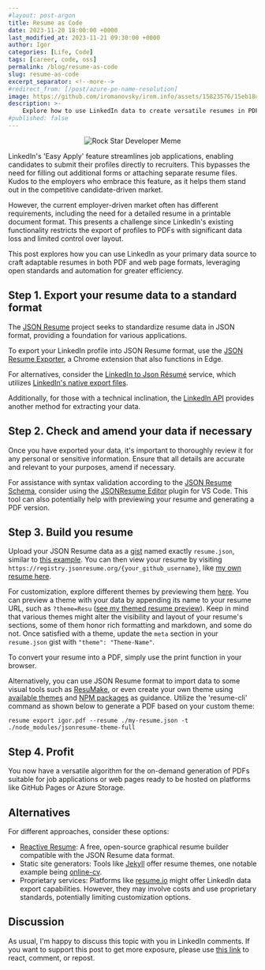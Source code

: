 ```yaml
---
#layout: post-argon
title: Resume as Code
date: 2023-11-20 18:00:00 +0000
last_modified_at: 2023-11-21 09:30:00 +0000
author: Igor
categories: [Life, Code]
tags: [career, code, oss]
permalink: /blog/resume-as-code
slug: resume-as-code
excerpt_separator: <!--more-->
#redirect_from: [/post/azure-pe-name-resolution]
image: https://github.com/iromanovsky/irom.info/assets/15823576/15eb18df-9c96-401d-b88d-14aa1ccb96a7
description: >-
    Explore how to use LinkedIn data to create versatile resumes in PDF/web formats, overcoming limitations of LinkedIn's export function
#published: false
---
```

<div style="text-align: center">

![Rock Star Developer Meme](https://github.com/iromanovsky/irom.info/assets/15823576/15eb18df-9c96-401d-b88d-14aa1ccb96a7)

</div>

LinkedIn's 'Easy Apply' feature streamlines job applications, enabling candidates to submit their profiles directly to recruiters. This bypasses the need for filling out additional forms or attaching separate resume files. Kudos to the employers who embrace this feature, as it helps them stand out in the competitive candidate-driven market.

However, the current employer-driven market often has different requirements, including the need for a detailed resume in a printable document format. This presents a challenge since LinkedIn's existing functionality restricts the export of profiles to PDFs with significant data loss and limited control over layout.

This post explores how you can use LinkedIn as your primary data source to craft adaptable resumes in both PDF and web page formats, leveraging open standards and automation for greater efficiency.

<!--more-->

## Step 1. Export your resume data to a standard format

The [JSON Resume](https://jsonresume.org/) project seeks to standardize resume data in JSON format, providing a foundation for various applications.

To export your LinkedIn profile into JSON Resume format, use the [JSON Resume Exporter](https://chrome.google.com/webstore/detail/json-resume-exporter/caobgmmcpklomkcckaenhjlokpmfbdec), a Chrome extension that also functions in Edge.

For alternatives, consider the [LinkedIn to Json Résumé](https://jmperezperez.com/linkedin-to-json-resume/) service, which utilizes [LinkedIn's native export files](https://www.linkedin.com/help/linkedin/answer/a1339364/downloading-your-account-data). 

Additionally, for those with a technical inclination, the [LinkedIn API](https://learn.microsoft.com/en-us/linkedin/shared/integrations/people/profile-api) provides another method for extracting your data.

## Step 2. Check and amend your data if necessary

Once you have exported your data, it's important to thoroughly review it for any personal or sensitive information. Ensure that all details are accurate and relevant to your purposes, amend if necessary.

For assistance with syntax validation according to the [JSON Resume Schema](https://jsonresume.org/schema/), consider using the [JSONResume Editor](https://marketplace.visualstudio.com/items?itemName=reflog.jsonresume) plugin for VS Code. This tool can also potentially help with previewing your resume and generating a PDF version.

## Step 3. Build you resume

Upload your JSON Resume data as a [gist](https://gist.github.com/) named exactly `resume.json`, similar to [this example](https://gist.github.com/iromanovsky/1437d070ab6bc06164b9e2aed6ca7a39). You can then view your resume by visiting `https://registry.jsonresume.org/{your_github_username}`, like [my own resume here](https://registry.jsonresume.org/iromanovsky).

For customization, explore different themes by previewing them [here](https://registry.jsonresume.org/themes). You can preview a theme with your data by appending its name to your resume URL, such as `?theme=Resu` ([see my themed resume preview](https://registry.jsonresume.org/iromanovsky?theme=Resu)). Keep in mind that various themes might alter the visibility and layout of your resume's sections, some of them honor rich formatting and markdown, and some do not. Once satisfied with a theme, update the `meta` section in your `resume.json` gist with `"theme": "Theme-Name"`.

To convert your resume into a PDF, simply use the print function in your browser.

Alternatively, you can use JSON Resume format to import data to some visual tools such as [ResuMake](https://resumake.io/), or even create your own theme using [available themes](https://jsonresume.org/themes/) and [NPM packages](https://www.npmjs.com/search?ranking=maintenance&q=jsonresume-theme) as guidance. Utilize the 'resume-cli' command as shown below to generate a PDF based on your custom theme:

```
resume export igor.pdf --resume ./my-resume.json -t ./node_modules/jsonresume-theme-full
```

## Step 4. Profit

You now have a versatile algorithm for the on-demand generation of PDFs suitable for job applications or web pages ready to be hosted on platforms like GitHub Pages or Azure Storage.

## Alternatives

For different approaches, consider these options:

- [Reactive Resume](https://rxresu.me/): A free, open-source graphical resume builder compatible with the JSON Resume data format.
- Static site generators: Tools like [Jekyll](https://jekyllrb.com/showcase/) offer resume themes, one notable example being [online-cv](https://github.com/sharu725/online-cv).
- Proprietary services: Platforms like [resume.io](https://resume.io/) might offer LinkedIn data export capabilities. However, they may involve costs and use proprietary standards, potentially limiting customization options.

## Discussion

As usual, I'm happy to discuss this topic with you in LinkedIn comments. If you want to support this post to get more exposure, please use [this link](https://www.linkedin.com/feed/update/urn:li:share:7132473822053564417/) to react, comment, or repost.
